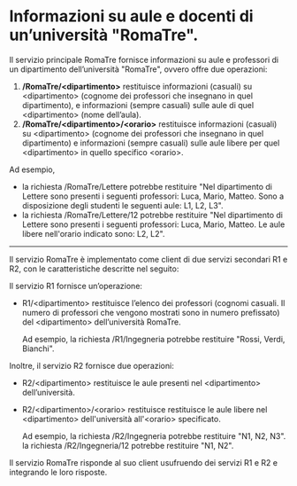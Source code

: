# Informazioni su aule e docenti di un’università "RomaTre".
Il servizio principale RomaTre fornisce informazioni su aule e professori di un dipartimento dell’università "RomaTre", ovvero offre due operazioni:
1. **/RomaTre/&lt;dipartimento>** restituisce informazioni (casuali) su &lt;dipartimento> (cognome dei professori che insegnano in quel dipartimento), e informazioni (sempre casuali) sulle aule di quel &lt;dipartimento> (nome dell’aula).
2. **/RomaTre/&lt;dipartimento>/&lt;orario>** restituisce informazioni (casuali) su &lt;dipartimento> (cognome dei professori che insegnano in quel dipartimento) e informazioni (sempre casuali) sulle aule libere per quel &lt;dipartimento> in quello specifico &lt;orario>.

Ad esempio,
* la richiesta /RomaTre/Lettere potrebbe restituire "Nel dipartimento di Lettere sono presenti i seguenti professori: Luca, Mario, Matteo. Sono a disposizione degli studenti le seguenti aule: L1, L2, L3".
* la richiesta /RomaTre/Lettere/12 potrebbe restituire "Nel dipartimento di Lettere sono presenti i seguenti professori: Luca, Mario, Matteo. Le aule libere nell'orario indicato sono: L2, L2".

-------

Il servizio RomaTre è implementato come client di due servizi secondari R1 e R2, con le caratteristiche descritte nel seguito:

Il servizio R1 fornisce un’operazione:
* R1/&lt;dipartimento> restituisce l’elenco dei professori (cognomi casuali. Il numero di professori che vengono mostrati sono in numero prefissato) del &lt;dipartimento> dell’università RomaTre.

	Ad esempio,
	la richiesta /R1/Ingegneria potrebbe restituire "Rossi, Verdi, Bianchi".

Inoltre, il servizio R2 fornisce due operazioni:
* R2/&lt;dipartimento> restituisce le aule presenti nel &lt;dipartimento> dell’università.
* R2/&lt;dipartimento>/&lt;orario> restituisce restituisce le aule libere nel &lt;dipartimento> dell'università all'&lt;orario> specificato.

	Ad esempio,
	la richiesta /R2/Ingegneria potrebbe restituire "N1, N2, N3".
	la richiesta /R2/Ingegneria/12 potrebbe restituire "N1, N2".

Il servizio RomaTre risponde al suo client usufruendo dei servizi R1 e R2 e integrando le loro risposte.
